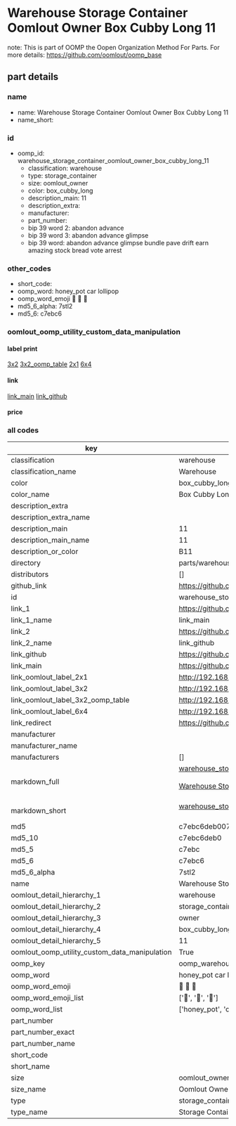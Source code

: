 # Warehouse Storage Container Oomlout Owner Box Cubby Long 11  

note: This is part of OOMP the Oopen Organization Method For Parts. For more details: https://github.com/oomlout/oomp_base

##  part details
  







### name
* name: Warehouse Storage Container Oomlout Owner Box Cubby Long 11
* name_short: 
### id
* oomp_id: warehouse_storage_container_oomlout_owner_box_cubby_long_11
  * classification: warehouse
  * type: storage_container
  * size: oomlout_owner
  * color: box_cubby_long
  * description_main: 11
  * description_extra: 
  * manufacturer: 
  * part_number: 
  * bip 39 word 2: abandon advance
  * bip 39 word 3: abandon advance glimpse
  * bip 39 word: abandon advance glimpse bundle pave drift earn amazing stock bread vote arrest

### other_codes
* short_code: 
* oomp_word: honey_pot car lollipop
* oomp_word_emoji :honey_pot: :car: :lollipop:
* md5_6_alpha: 7stl2
* md5_6: c7ebc6






### oomlout_oomp_utility_custom_data_manipulation
#### label print
[3x2](http://192.168.1.245:1112/?label=oomp%207stl2)
[3x2_oomp_table](http://192.168.1.108:1112/?label=oomp%207stl2)
[2x1](http://192.168.1.242:1112/?label=oomp%207stl2)
[6x4](http://192.168.1.55:1112/?label=oomp%207stl2)    

#### link

[link_main](https://github.com/oomlout/oomlout_oomp_version_1_messy/tree/main/parts/warehouse_storage_container_oomlout_owner_box_cubby_long_11) [link_github](https://github.com/oomlout/oomlout_oomp_version_1_messy/tree/main/parts/warehouse_storage_container_oomlout_owner_box_cubby_long_11)                             

#### price







### all codes 
| key | value |  
| --- | --- |  
| classification | warehouse |  
| classification_name | Warehouse |  
| color | box_cubby_long |  
| color_name | Box Cubby Long |  
| description_extra |  |  
| description_extra_name |  |  
| description_main | 11 |  
| description_main_name | 11 |  
| description_or_color | B11 |  
| directory | parts/warehouse_storage_container_oomlout_owner_box_cubby_long_11 |  
| distributors | [] |  
| github_link | https://github.com/oomlout/oomlout_oomp_part_src/tree/main/parts/warehouse_storage_container_oomlout_owner_box_cubby_long_11 |  
| id | warehouse_storage_container_oomlout_owner_box_cubby_long_11 |  
| link_1 | https://github.com/oomlout/oomlout_oomp_version_1_messy/tree/main/parts/warehouse_storage_container_oomlout_owner_box_cubby_long_11 |  
| link_1_name | link_main |  
| link_2 | https://github.com/oomlout/oomlout_oomp_version_1_messy/tree/main/parts/warehouse_storage_container_oomlout_owner_box_cubby_long_11 |  
| link_2_name | link_github |  
| link_github | https://github.com/oomlout/oomlout_oomp_version_1_messy/tree/main/parts/warehouse_storage_container_oomlout_owner_box_cubby_long_11 |  
| link_main | https://github.com/oomlout/oomlout_oomp_version_1_messy/tree/main/parts/warehouse_storage_container_oomlout_owner_box_cubby_long_11 |  
| link_oomlout_label_2x1 | http://192.168.1.242:1112/?label=oomp%207stl2 |  
| link_oomlout_label_3x2 | http://192.168.1.245:1112/?label=oomp%207stl2 |  
| link_oomlout_label_3x2_oomp_table | http://192.168.1.108:1112/?label=oomp%207stl2 |  
| link_oomlout_label_6x4 | http://192.168.1.55:1112/?label=oomp%207stl2 |  
| link_redirect | https://github.com/oomlout/oomlout_oomp_version_1_messy/tree/main/parts/warehouse_storage_container_oomlout_owner_box_cubby_long_11 |  
| manufacturer |  |  
| manufacturer_name |  |  
| manufacturers | [] |  
| markdown_full | [warehouse_storage_container_oomlout_owner_box_cubby_long_11](none)<br>[](none)<br>[Warehouse Storage Container Oomlout Owner Box Cubby Long 11](none)<br><br> |  
| markdown_short | [warehouse_storage_container_oomlout_owner_box_cubby_long_11](none)<br><br> |  
| md5 | c7ebc6deb007c8a90b50c1e4c640f800 |  
| md5_10 | c7ebc6deb0 |  
| md5_5 | c7ebc |  
| md5_6 | c7ebc6 |  
| md5_6_alpha | 7stl2 |  
| name | Warehouse Storage Container Oomlout Owner Box Cubby Long 11 |  
| oomlout_detail_hierarchy_1 | warehouse |  
| oomlout_detail_hierarchy_2 | storage_container |  
| oomlout_detail_hierarchy_3 | owner |  
| oomlout_detail_hierarchy_4 | box_cubby_long |  
| oomlout_detail_hierarchy_5 | 11 |  
| oomlout_oomp_utility_custom_data_manipulation | True |  
| oomp_key | oomp_warehouse_storage_container_oomlout_owner_box_cubby_long_11 |  
| oomp_word | honey_pot car lollipop |  
| oomp_word_emoji | :honey_pot: :car: :lollipop: |  
| oomp_word_emoji_list | [':honey_pot:', ':car:', ':lollipop:'] |  
| oomp_word_list | ['honey_pot', 'car', 'lollipop'] |  
| part_number |  |  
| part_number_exact |  |  
| part_number_name |  |  
| short_code |  |  
| short_name |  |  
| size | oomlout_owner |  
| size_name | Oomlout Owner |  
| type | storage_container |  
| type_name | Storage Container |  
